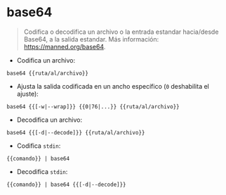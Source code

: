 # base64

> Codifica o decodifica un archivo o la entrada estandar hacia/desde Base64, a la salida estandar.
> Más información: <https://manned.org/base64>.

- Codifica un archivo:

`base64 {{ruta/al/archivo}}`

- Ajusta la salida codificada en un ancho específico (`0` deshabilita el ajuste):

`base64 {{[-w|--wrap]}} {{0|76|...}} {{ruta/al/archivo}}`

- Decodifica un archivo:

`base64 {{[-d|--decode]}} {{ruta/al/archivo}}`

- Codifica `stdin`:

`{{comando}} | base64`

- Decodifica `stdin`:

`{{comando}} | base64 {{[-d|--decode]}}`
